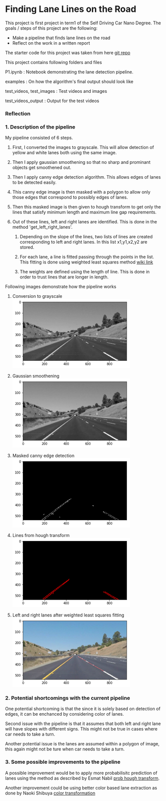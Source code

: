 # **Finding Lane Lines on the Road** 

[//]: # (Image References)

[image1]: ./test_images_output/gray.png "Grayscale"
[image2]: ./test_images_output/blur_gray.png "blur gray"
[image3]: ./test_images_output/masked_edges.png "masked edges"
[image4]: ./test_images_output/line_image.png "line image"
[image5]: ./test_images_output/image_lanes.png "image lanes"


[//]: # (Link References)

[git repo]: https://github.com/udacity/CarND-LaneLines-P1
[wiki link]: https://en.wikipedia.org/wiki/Least_squares#Weighted_least_squares
[prob hough transform]: https://medium.com/@esmat.anis/robust-extrapolation-of-lines-in-video-using-linear-hough-transform-edd39d642ddf
[color transformation]: https://medium.com/towards-data-science/finding-lane-lines-on-the-road-30cf016a1165

This project is first project in term1 of the Self Driving Car Nano Degree. The goals / steps of this project are the following:
* Make a pipeline that finds lane lines on the road
* Reflect on the work in a written report

The starter code for this project was taken from here [git repo] 

This project contains following folders and files

P1.ipynb                 : Notebook demonstrating the lane detection pipeline.

examples                 : On how the algorithm's final output should look like

test_videos, test_images : Test videos and images

test_videos_output       : Output for the test videos

### Reflection

### 1. Description of the pipeline

My pipeline consisted of 6 steps. 

1. First, I converted the images to grayscale. This will allow detection of yellow and white lanes both using the same image.

2. Then I apply gaussian smoothening so that no sharp and prominant objects get smoothened out.

3. Then I apply canny edge detection algorithm. This allows edges of lanes to be detected easily.

4. This canny edge image is then masked with a polygon to allow only those edges that correspond to possibly edges of lanes.

5. Then this masked image is then given to hough transform to get only the lines that satisfy minimum length and maximum line gap requirements.

6. Out of these lines, left and right lanes are identified. This is done in the method 'get_left_right_lanes'.
	
	1. Depending on the slope of the lines, two lists of lines are created corresponding to left and right lanes. In this list x1,y1,x2,y2 are stored.
	
	2. For each lane, a line is fitted passing through the points in the list. This fitting is done using weighted least squares method [wiki link]  
	
	3. The weights are defined using the length of line. This is done in order to trust lines that are longer in length.
	
Following images demonstrate how the pipeline works

1. Conversion to grayscale  
![alt text][image1]

2. Gaussian smoothening 
![alt text][image2]

3. Masked canny edge detection 
![alt text][image3]

4. Lines from hough transform 
![alt text][image4]

5. Left and right lanes after weighted least squares fitting 
![alt text][image5]


### 2. Potential shortcomings with the current pipeline

One potential shortcoming is that the since it is solely based on detection of edges, it can be enchanced by considering color of lanes.

Second issue with the pipeline is that it assumes that both left and right lane will have slopes with different signs. This might not be true in cases where car needs to take a turn.

Another potential issue is the lanes are assumed within a polygon of image, this again might not be ture when car needs to take a turn.

### 3. Some possible improvements to the pipeline

A possible improvement would be to apply more probabilisitc prediction of lanes using the method as described by Esmat Nabil [prob hough transform].

Another improvement could be using better color based lane extraction as done by Naoki Shibuya [color transformation]